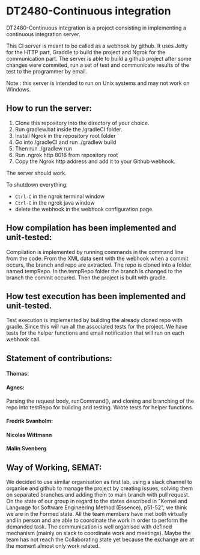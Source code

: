 # DT2480-Continuous integration

DT2480-Continuous integration is a project consisting in implementing a continuous integration server.  

This CI server is meant to be called as a webhook by github. It uses Jetty for the HTTP part, Graddle to build the project and Ngrok for the communication part. 
The server is able to build a github project after some changes were commited, run a set of test and communicate results of the test to the programmer by email.

Note : this server is intended to run on Unix systems and may not work on Windows.

## How to run the server:
1. Clone this repository into the directory of your choice.
2. Run gradlew.bat inside the /gradleCI folder.
3. Install Ngrok in the repository root folder  
4. Go into /gradleCI and run ./gradlew build    
5. Then run ./gradlew run
6. Run .ngrok http 8016 from repository root
7. Copy the Ngrok http address and add it to your Github webhook.
   
The server should work.

To shutdown everything:

* `Ctrl-C` in the ngrok terminal window
* `Ctrl-C` in the ngrok java window
* delete the webhook in the webhook configuration page.

## How compilation has been implemented and unit-tested:
Compilation is implemented by running commands in the command line from the code. From the XML data sent with the webhook when a commit occurs, the branch and repo are extracted. The repo is cloned into a folder named tempRepo. In the tempRepo folder the branch is changed to the branch the commit occured. Then the project is built with gradle. 


## How test execution has been implemented and unit-tested.
Test execution is implemented by building the already cloned repo with gradle. Since this will run all the associated tests for the project. We have tests for the helper functions and email notification that will run on each webhook call.


## Statement of contributions:
#### Thomas:

#### Agnes:
Parsing the request body, runCommand(), and cloning and branching of the repo into testRepo for building and testing. Wrote tests for helper functions.

#### Fredrik Svanholm:


#### Nicolas Wittmann


#### Malin Svenberg

## Way of Working, SEMAT:

We decided to use similar organisation as first lab, using a slack channel to organise and github to manage the project by creating issues, solving them on separated branches and adding them to main branch with pull request. 
On the state of our group in regard to the states described in "Kernel and Language for Software Engineering Method (Essence), p51-52", we think we are in the Formed state. All the team members have met both virtually and in person and are able to coordinate the work in order to perform the demanded task. The communication is well organised with defined mechanism (mainly on slack to coordinate work and meetings). Maybe the team has not reach the Collaborating state yet because the exchange are at the moment almost only work related.
